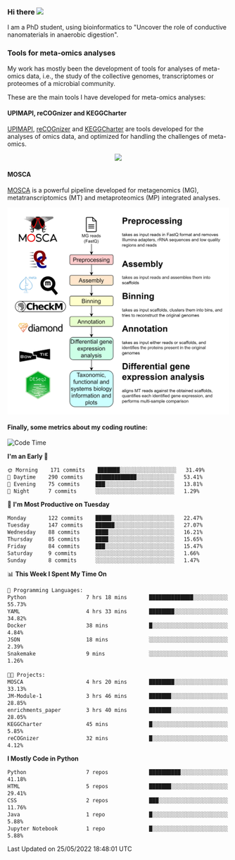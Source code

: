 ### Hi there <img src="https://media.giphy.com/media/hvRJCLFzcasrR4ia7z/giphy.gif" width="25px">

I am a PhD student, using bioinformatics to "Uncover the role of conductive nanomaterials in anaerobic digestion".

### Tools for meta-omics analyses

My work has mostly been the development of tools for analyses of meta-omics data, i.e., the study of the collective genomes, transcriptomes or proteomes of a microbial community.

These are the main tools I have developed for meta-omics analyses:

#### UPIMAPI, reCOGnizer and KEGGCharter

[UPIMAPI](https://github.com/iquasere/UPIMAPI), [reCOGnizer](https://github.com/iquasere/reCOGnizer) and [KEGGCharter](https://github.com/iquasere/KEGGCharter) are tools developed for the analyses of omics data, and optimized for handling the challenges of meta-omics.

<p align="center">
    <img src="assets/annotation_paper.png">
</p>

#### MOSCA

[MOSCA](https://github.com/iquasere/MOSCA) is a powerful pipeline developed for metagenomics (MG), metatranscriptomics (MT) and metaproteomics (MP) integrated analyses.

<p align="center">
    <img src="assets/mosca_workflow.png" align="center" width="700">
</p>


#### Finally, some metrics about my coding routine:

<!--START_SECTION:waka-->
![Code Time](http://img.shields.io/badge/Code%20Time-0%20secs-blue)

**I'm an Early 🐤** 

```text
🌞 Morning    171 commits    ███████░░░░░░░░░░░░░░░░░░   31.49% 
🌆 Daytime    290 commits    █████████████░░░░░░░░░░░░   53.41% 
🌃 Evening    75 commits     ███░░░░░░░░░░░░░░░░░░░░░░   13.81% 
🌙 Night      7 commits      ░░░░░░░░░░░░░░░░░░░░░░░░░   1.29%

```
📅 **I'm Most Productive on Tuesday** 

```text
Monday       122 commits    █████░░░░░░░░░░░░░░░░░░░░   22.47% 
Tuesday      147 commits    ██████░░░░░░░░░░░░░░░░░░░   27.07% 
Wednesday    88 commits     ████░░░░░░░░░░░░░░░░░░░░░   16.21% 
Thursday     85 commits     ████░░░░░░░░░░░░░░░░░░░░░   15.65% 
Friday       84 commits     ███░░░░░░░░░░░░░░░░░░░░░░   15.47% 
Saturday     9 commits      ░░░░░░░░░░░░░░░░░░░░░░░░░   1.66% 
Sunday       8 commits      ░░░░░░░░░░░░░░░░░░░░░░░░░   1.47%

```


📊 **This Week I Spent My Time On** 

```text
💬 Programming Languages: 
Python                   7 hrs 18 mins       ██████████████░░░░░░░░░░░   55.73% 
YAML                     4 hrs 33 mins       ████████░░░░░░░░░░░░░░░░░   34.82% 
Docker                   38 mins             █░░░░░░░░░░░░░░░░░░░░░░░░   4.84% 
JSON                     18 mins             ░░░░░░░░░░░░░░░░░░░░░░░░░   2.39% 
Snakemake                9 mins              ░░░░░░░░░░░░░░░░░░░░░░░░░   1.26%

🐱‍💻 Projects: 
MOSCA                    4 hrs 20 mins       ████████░░░░░░░░░░░░░░░░░   33.13% 
JM-Module-1              3 hrs 46 mins       ███████░░░░░░░░░░░░░░░░░░   28.85% 
enrichments_paper        3 hrs 40 mins       ███████░░░░░░░░░░░░░░░░░░   28.05% 
KEGGCharter              45 mins             █░░░░░░░░░░░░░░░░░░░░░░░░   5.85% 
reCOGnizer               32 mins             █░░░░░░░░░░░░░░░░░░░░░░░░   4.12%

```

**I Mostly Code in Python** 

```text
Python                   7 repos             ██████████░░░░░░░░░░░░░░░   41.18% 
HTML                     5 repos             ███████░░░░░░░░░░░░░░░░░░   29.41% 
CSS                      2 repos             ███░░░░░░░░░░░░░░░░░░░░░░   11.76% 
Java                     1 repo              █░░░░░░░░░░░░░░░░░░░░░░░░   5.88% 
Jupyter Notebook         1 repo              █░░░░░░░░░░░░░░░░░░░░░░░░   5.88%

```



 Last Updated on 25/05/2022 18:48:01 UTC
<!--END_SECTION:waka-->
